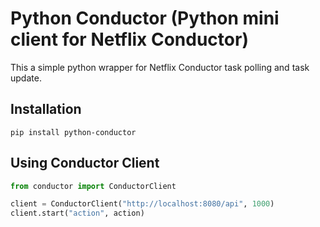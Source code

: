 # Python Conductor (Python mini client for Netflix Conductor)

This a simple python wrapper for Netflix Conductor task polling and task update.

## Installation

    pip install python-conductor

## Using Conductor Client

```python
from conductor import ConductorClient

client = ConductorClient("http://localhost:8080/api", 1000)
client.start("action", action)
```
